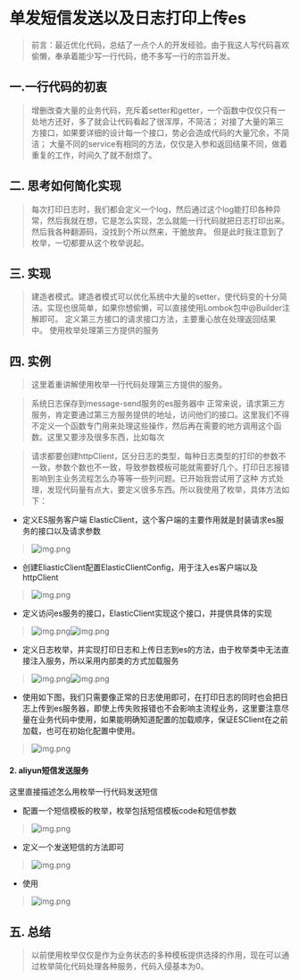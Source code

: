 # 单发短信发送以及日志打印上传es

> 前言：最近优化代码，总结了一点个人的开发经验。由于我这人写代码喜欢偷懒，奉承着能少写一行代码，绝不多写一行的宗旨开发。

## 一.一行代码的初衷
>增删改查大量的业务代码，充斥着setter和getter，一个函数中仅仅只有一处地方还好，多了就会让代码看起了很浑厚，不简洁；
对接了大量的第三方接口，如果要详细的设计每一个接口，势必会造成代码的大量冗余，不简洁；
大量不同的service有相同的方法，仅仅是入参和返回结果不同，做着重复的工作，时间久了就不耐烦了。

## 二. 思考如何简化实现
>每次打印日志时，我们都会定义一个log，然后通过这个log能打印各种异常，然后我就在想，它是怎么实现，怎么就能一行代码就把日志打印出来。然后我各种翻源码，没找到个所以然来，干脆放弃。
但是此时我注意到了枚举，一切都要从这个枚举说起。

## 三. 实现
> 建造者模式。建造者模式可以优化系统中大量的setter，使代码变的十分简洁。实现也很简单，如果你想偷懒，可以直接使用Lombok包中@Builder注解即可。
定义第三方接口的请求接口方法，主要重心放在处理返回结果中。
使用枚举处理第三方提供的服务

## 四. 实例
> 这里着重讲解使用枚举一行代码处理第三方提供的服务。

>系统日志保存到message-send服务的es服务器中
正常来说，请求第三方服务，肯定要通过第三方服务提供的地址，访问他们的接口。这里我们不得不定义一个函数专门用来处理这些操作，然后再在需要的地方调用这个函数。这里又要涉及很多东西，比如每次

> 请求都要创建httpClient，区分日志的类型，每种日志类型的打印的参数不一致，参数个数也不一致，导致参数模板可能就需要好几个。打印日志报错影响到主业务流程怎么办等等一些列问题。已开始我尝试用了这种
方式处理，发现代码量有点大，要定义很多东西。所以我使用了枚举，具体方法如下：

* 定义ES服务客户端 ElasticClient，这个客户端的主要作用就是封装请求es服务的接口以及请求参数
> ![img.png](/doc/images/img_5.png)

* 创建EliasticClient配置ElasticClientConfig，用于注入es客户端以及httpClient
> ![img.png](/doc/images/img_6.png)

* 定义访问es服务的接口，ElasticClient实现这个接口，并提供具体的实现
> ![img.png](/doc/images/img_7.png)![img.png](/doc/images/img_8.png)

* 定义日志枚举，并实现打印日志和上传日志到es的方法，由于枚举类中无法直接注入服务，所以采用内部类的方式加载服务
> ![img.png](/doc/images/img_9.png)![img.png](/doc/images/img_10.png)

* 使用如下图，我们只需要像正常的日志使用即可，在打印日志的同时也会把日志上传到es服务器，即使上传失败报错也不会影响主流程业务，这里要注意尽量在业务代码中使用，如果能明确知道配置的加载顺序，保证ESClient在之前加载，也可在初始化配置中使用。
> ![img.png](/doc/images/img_16.png)

#### 2. aliyun短信发送服务

这里直接描述怎么用枚举一行代码发送短信

* 配置一个短信模板的枚举，枚举包括短信模板code和短信参数
> ![img.png](/doc/images/img_15.png)

* 定义一个发送短信的方法即可
> ![img.png](/doc/images/img_13.png)

* 使用
> ![img.png](/doc/images/img_14.png)

## 五. 总结
> 以前使用枚举仅仅是作为业务状态的多种模板提供选择的作用，现在可以通过枚举简化代码处理各种服务，代码入侵基本为0。